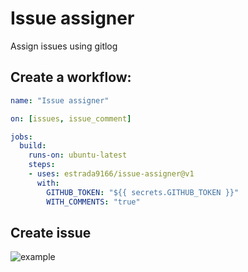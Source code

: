 # Issue assigner

Assign issues using gitlog

## Create a workflow:
```yml
name: "Issue assigner"

on: [issues, issue_comment]

jobs:
  build:
    runs-on: ubuntu-latest
    steps:
    - uses: estrada9166/issue-assigner@v1
      with:
        GITHUB_TOKEN: "${{ secrets.GITHUB_TOKEN }}"
        WITH_COMMENTS: "true"
```

## Create issue
![example](https://raw.githubusercontent.com/estrada9166/issue-assigner/master/images/example.gif)
